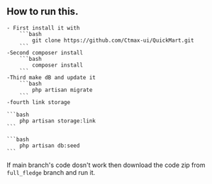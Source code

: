## How to run this.
    - First install it with 
        ```bash
            git clone https://github.com/Ctmax-ui/QuickMart.git
        ```
    -Second composer install
        ```bash
            composer install
        ```
    -Third make dB and update it
        ```bash
            php artisan migrate
        ```
    -fourth link storage
    
    ```bash
        php artisan storage:link
    ```

    ```bash
        php artisan db:seed
    ```


If main branch's code dosn't work then download the code zip from `full_fledge` branch and run it.
